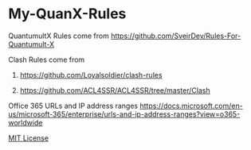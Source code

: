 # My-QuanX-Rules
QuantumultX Rules come from https://github.com/SveirDev/Rules-For-Quantumult-X

Clash Rules come from 

1. https://github.com/Loyalsoldier/clash-rules

2. https://github.com/ACL4SSR/ACL4SSR/tree/master/Clash

Office 365 URLs and IP address ranges https://docs.microsoft.com/en-us/microsoft-365/enterprise/urls-and-ip-address-ranges?view=o365-worldwide

[MIT License](https://github.com/bronya5th/My-QuanX-Rules/blob/master/LICENSE)
